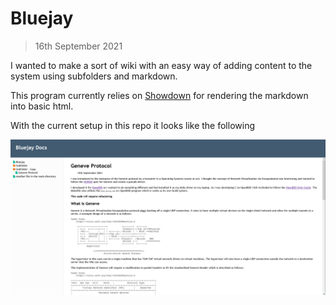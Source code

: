 # Bluejay
> 16th September 2021

I wanted to make a sort of wiki with an easy way of adding content to the system
using subfolders and markdown.

This program currently relies on 
[Showdown](https://github.com/showdownjs/showdown) for rendering the markdown 
into basic html.

With the current setup in this repo it looks like the following

![screenshot](https://raw.githubusercontent.com/lcox74/Bluejay/main/res/screenshot.PNG)
